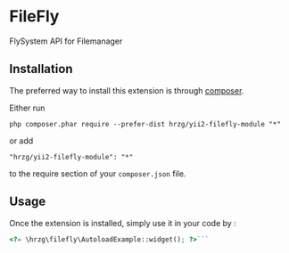FileFly
=======
FlySystem API for Filemanager

Installation
------------

The preferred way to install this extension is through [composer](http://getcomposer.org/download/).

Either run

```
php composer.phar require --prefer-dist hrzg/yii2-filefly-module "*"
```

or add

```
"hrzg/yii2-filefly-module": "*"
```

to the require section of your `composer.json` file.


Usage
-----

Once the extension is installed, simply use it in your code by  :

```php
<?= \hrzg\filefly\AutoloadExample::widget(); ?>```